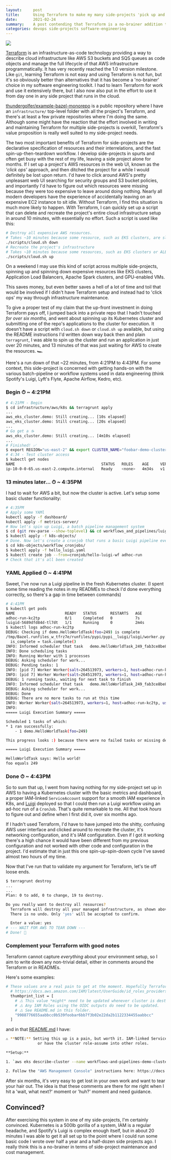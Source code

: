 ```yaml
---
layout:     post
title:      Using Terraform to make my many side-projects 'pick up and play'
date:       2021-02-24
summary:    A post contending that Terraform is a no-brainer addition to your side-project development toolkit. 
categories: devops side-projects software-engineering
---
```


![](/images/posts/using_tf_in_side_projects/new-side-project-distracted-bf-meme.jpg)

[Terraform](https://www.terraform.io/) is an infrastructure-as-code technology providing a way to describe cloud infrastructure like AWS S3 buckets and SQS queues as code objects and manage the full lifecycle of that AWS infrastructure programmatically. It has very recently reached the 1.0 version milestone. Like `git`, learning Terraform is not easy and using Terraform is not fun, but it's so obviously better than alternatives that it has become a 'no-brainer' choice in my software engineering toolkit. I had to learn Terraform for work and use it extensively there, but I also now also put in the effort to use it from day one in any side project that runs in the cloud. 

[thundergolfer/example-bazel-monorepo](https://github.com/thundergolfer/example-bazel-monorepo/tree/master/infrastructure) is a public repository where I have an `infrastructure/` top-level folder with all the project's Terraform, and there's at least a few private repositories where I'm doing the same. Although some might have the reaction that the effort involved in writing and maintaining Terraform for multiple side-projects is overkill, Terraform's value proposition is really well suited to my side-project needs.

The two most important benefits of Terraform for side-projects are the declarative specification of resources and their interrelations, and the fast spin-up-then-teardown workflow. I develop side-projects in spurts and often get busy with the rest of my life, leaving a side project alone for months. If I set up a project's AWS resources in the web UI, known as the *'click ops'* approach, and then ditched the project for a while I would definitely be lost upon return. I'd have to click around AWS's pretty unpleasant web UI searching for security groups and S3 bucket policies, and importantly I'd have to figure out which resources were missing because they were too expensive to leave around doing nothing. Nearly all modern developers have the experience of accidentally leaving on an expensive EC2 instance to sit idle. Without Terraform, I find this situation is much more likely to happen. *With* Terraform, I can quickly set up a script that can delete and recreate the project's entire cloud infrastructure setup in around 10 minutes, with essentially no effort. Such a script is used like this:

```bash
# Destroy all expensive AWS resources.
# Takes ~10 minutes because some resource, such as EKS clusters, are slow to delete.
./scripts/cloud.sh down
# Recreate the project's infrastructure
# Takes ~10 minutes because some resources, such as EKS clusters or ALBs, are slow to create.
./scripts/cloud.sh up
```

On a weekend I may use this kind of script across multiple side-projects, spinning up and spinning down expensive resources like EKS clusters, Application Load Balancers, Apache Spark clusters, and GPU-enabled VMs. 

This saves money, but even better saves a hell of a lot of time and toil that would be involved if I didn't have Terraform setup and instead had to 'click ops' my way through infrastructure maintenance.

To give a proper test of my claim that the up-front investment in doing Terraform pays off, I jumped back into a private repo that I hadn't touched *for over six months,* and went about spinning up its Kubernetes cluster and submitting one of the repo's applications to the cluster for execution. It doesn't have a script with `cloud.sh down` or `cloud.sh up` available, but using the README instructions I'd written down way back then and plain `terragrunt`, I was able to spin up the cluster and run an application in just over 20 minutes, and 13 minutes of that was just waiting for AWS to create the resources. 🏎

Here's a run down of that ~22 minutes, from 4:21PM to 4:43PM. For some context, this side-project is concerned with getting hands-on with the various batch-pipeline or workflow systems used in data engineering (think Spotify's Luigi, Lyft's Flyte, Apache Airflow, Kedro, etc). 

### Begin ⏱  ~ **4:21PM**

```bash
# 4:21PM - Begin
$ cd infrastructure/aws/k8s && terragrunt apply
...
aws_eks_cluster.demo: Still creating... [10s elapsed]
aws_eks_cluster.demo: Still creating... [20s elapsed]
...
# Go get a ☕️
aws_eks_cluster.demo: Still creating... [4m10s elapsed]
...
# Finished! ✅
$ export REGION="us-east-2" && export CLUSTER_NAME="foobar-demo-cluster" && aws eks --region "${REGION}" update-kubeconfig --name ${CLUSTER_NAME}
# 4:34 - Test cluster access
$ kubectl get nodes
NAME                                      STATUS   ROLES    AGE     VERSION
ip-10-0-0-65.us-east-2.compute.internal   Ready    <none>   4m34s   v1.18.9-eks-d1db3c
```

### 13 minutes later... ⏱  ~ **4:35PM**

I had to wait for AWS a bit, but now the cluster is active. Let's setup some basic cluster functionality:

```bash
# 4:35PM
# Apply some YAMl
kubectl apply -f dashboard/
kubectl apply -f metrics-server/
# Now let's spin up Luigi, a batch pipeline management system
$ cd (git rev-parse --show-toplevel) && cd workflows_and_pipelines/luigi
$ kubectl apply -f k8s-objects/
# Done. Now let's create a cronjob that runs a basic Luigi pipeline every 15 mins
$ cd k8s-objects/workflow_cronjobs/
$ kubectl apply -f hello_luigi.yaml
$ kubectl create job --from=cronjob/hello-luigi-wf adhoc-run
# Check that it's all been created
```

### YAML Applied ⏱ ~ **4:41PM**

Sweet, I've now run a Luigi pipeline in the fresh Kubernetes cluster. (I spent some time reading the notes in my READMEs to check I'd done everything correctly, so there's a gap in time between commands)

```bash
# 4:41PM
$ kubectl get pods
NAME                      READY   STATUS      RESTARTS   AGE
adhoc-run-kc2tp           0/1     Completed   0          7s
luigid-5689dfd84d-tl7dt   1/1     Running     0          2m4s
$ kubectl logs adhoc-run-kc2tp
DEBUG: Checking if demo.HelloWorldTask(foo=249) is complete
/tmp/Bazel.runfiles_w_tfrz7e/runfiles/pypi/pypi__luigi/luigi/worker.py:409: UserWarning: Task demo.HelloWorldTask(foo=249) without outputs has no custom complete() method
  is_complete = task.complete()
INFO: Informed scheduler that task   demo.HelloWorldTask_249_fab3ce8be8   has status   PENDING
INFO: Done scheduling tasks
INFO: Running Worker with 1 processes
DEBUG: Asking scheduler for work...
DEBUG: Pending tasks: 1
INFO: [pid 7] Worker Worker(salt=264513973, workers=1, host=adhoc-run-kc2tp, username=root, pid=7) running   demo.HelloWorldTask(foo=249)
INFO: [pid 7] Worker Worker(salt=264513973, workers=1, host=adhoc-run-kc2tp, username=root, pid=7) done      demo.HelloWorldTask(foo=249)
DEBUG: 1 running tasks, waiting for next task to finish
INFO: Informed scheduler that task   demo.HelloWorldTask_249_fab3ce8be8   has status   DONE
DEBUG: Asking scheduler for work...
DEBUG: Done
DEBUG: There are no more tasks to run at this time
INFO: Worker Worker(salt=264513973, workers=1, host=adhoc-run-kc2tp, username=root, pid=7) was stopped. Shutting down Keep-Alive thread
INFO:
===== Luigi Execution Summary =====

Scheduled 1 tasks of which:
* 1 ran successfully:
    - 1 demo.HelloWorldTask(foo=249)

This progress looks :) because there were no failed tasks or missing dependencies

===== Luigi Execution Summary =====

HelloWorldTask says: Hello world!
foo equals 249
```

### Done ⏱ ~ **4:43PM**

So to sum that up, I went from having nothing for my side-project set up in AWS to having a Kubernetes cluster with the basic metrics and dashboard, a proper IAM-linked `ServiceAccount` support for a smooth IAM experience in K8s, and [Luigi](https://github.com/spotify/luigi) deployed so that I could then run a Luigi workflow using an ad-hoc run of a `CronJob`. That's quite remarkable to me. All that took *hours* to figure out and define when I first did it, over six months ago. 

If I hadn't used Terraform, I'd have to have jumped into the shitty, confusing AWS user interface and clicked around to recreate the cluster, it's networking configuration, and it's IAM configuration. Even if I got it working there's a high chance it would have been different from my previous configuration and not worked with other code and configuration in the project. I'd estimate that in just this one spin-up-spin-down cycle I've saved almost two hours of my time.

Now that I've run that to validate my argument for Terraform, let's tie off loose ends. 

```bash
$ terragrunt destroy
...
...
Plan: 0 to add, 0 to change, 19 to destroy.

Do you really want to destroy all resources?
  Terraform will destroy all your managed infrastructure, as shown above.
  There is no undo. Only 'yes' will be accepted to confirm.

  Enter a value: yes
# --- WAIT FOR AWS TO TEAR DOWN ---
# Done! 💯
```

### Complement your Terraform with good notes

Terraform cannot capture *everything* about your environment setup, so I aim to write down any non-trivial detail, either in comments around the Terraform or in READMEs. 

Here's some examples:

```bash
# These values are a real pain to get at the moment. Hopefully Terraform makes it easier in future.
  # https://docs.aws.amazon.com/IAM/latest/UserGuide/id_roles_providers_create_oidc_verify-thumbprint.html
  thumbprint_list = [
    # ⚠️ This value *might* need to be updated whenever cluster is destroyed and recreated.
    # ⚠️ Any IAM Roles using the OIDC outputs do need to be updated.
    # ⚠️ See README.md in this folder.
    "9988776655aabbcc0b539foobar6bb7f3b02e22da2b1122334455aabbcc"
  ] 
```

and in that [README.md](http://readme.md) I have:

```bash
⚠️ **NOTE:** Setting this up is a pain, but worth it. IAM-linked ServiceAccounts are much nicer to use than having the cluster role do _everything_
              or have the cluster role-assume into other roles.

**Setup:**           

1. `aws eks describe-cluster --name workflows-and-pipelines-demo-cluster --query "cluster.identity.oidc.issuer" --output text`

2. Follow the "AWS Management Console" instructions here: https://docs.aws.amazon.com/eks/latest/userguide/enable-iam-roles-for-service-accounts.html
```

After six months, it's very easy to get lost in your own work and want to tear your hair out. The idea is that these comments are there for me right when I hit a 'wait, what next?' moment or 'huh?' moment and need guidance.

## Convinced?

After exercising this system in one of my side-projects, I'm certainly convinced. Kubernetes is a 500lb gorilla of a system, IAM is a regular headache, and Spotify's Luigi is complex enough itself, but in about 20 minutes I was able to get it all set up to the point where I could run some basic code I wrote over half a year and a half-dozen side projects ago. I really think this is a no-brainer in terms of side-project maintenance and cost management.

